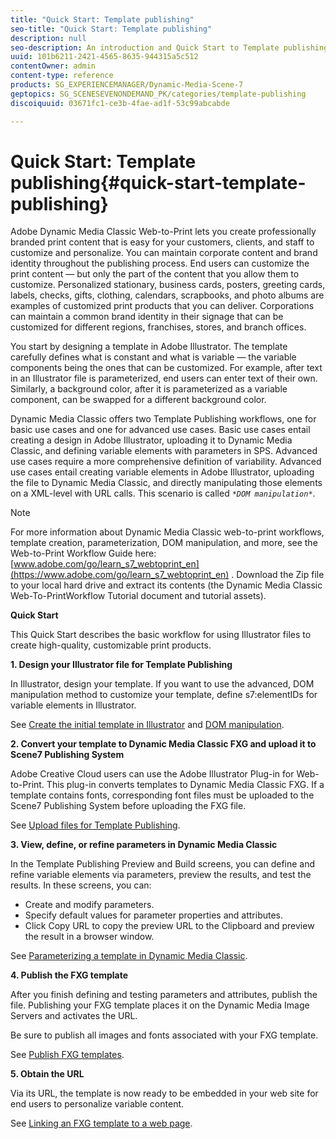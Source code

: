 ```yaml
---
title: "Quick Start: Template publishing"
seo-title: "Quick Start: Template publishing"
description: null
seo-description: An introduction and Quick Start to Template publishing to help you get up and running quickly.
uuid: 101b6211-2421-4565-8635-944315a5c512
contentOwner: admin
content-type: reference
products: SG_EXPERIENCEMANAGER/Dynamic-Media-Scene-7
geptopics: SG_SCENESEVENONDEMAND_PK/categories/template-publishing
discoiquuid: 03671fc1-ce3b-4fae-ad1f-53c99abcabde

---
```


# Quick Start: Template publishing{#quick-start-template-publishing}

Adobe Dynamic Media Classic Web-to-Print lets you create professionally branded print content that is easy for your customers, clients, and staff to customize and personalize. You can maintain corporate content and brand identity throughout the publishing process. End users can customize the print content — but only the part of the content that you allow them to customize. Personalized stationary, business cards, posters, greeting cards, labels, checks, gifts, clothing, calendars, scrapbooks, and photo albums are examples of customized print products that you can deliver. Corporations can maintain a common brand identity in their signage that can be customized for different regions, franchises, stores, and branch offices.

You start by designing a template in Adobe Illustrator. The template carefully defines what is constant and what is variable — the variable components being the ones that can be customized. For example, after text in an Illustrator file is parameterized, end users can enter text of their own. Similarly, a background color, after it is parameterized as a variable component, can be swapped for a different background color.

Dynamic Media Classic offers two Template Publishing workflows, one for basic use cases and one for advanced use cases. Basic use cases entail creating a design in Adobe Illustrator, uploading it to Dynamic Media Classic, and defining variable elements with parameters in SPS. Advanced use cases require a more comprehensive definition of variability. Advanced use cases entail creating variable elements in Adobe Illustrator, uploading the file to Dynamic Media Classic, and directly manipulating those elements on a XML-level with URL calls. This scenario is called *`*DOM manipulation*`*.

>[!NOTE]
>
>For more information about Dynamic Media Classic web-to-print workflows, template creation, parameterization, DOM manipulation, and more, see the Web-to-Print Workflow Guide here: [www.adobe.com/go/learn_s7_webtoprint_en](https://www.adobe.com/go/learn_s7_webtoprint_en) . Download the Zip file to your local hard drive and extract its contents (the Dynamic Media Classic Web-To-PrintWorkflow Tutorial document and tutorial assets).

**Quick Start**

This Quick Start describes the basic workflow for using Illustrator files to create high-quality, customizable print products.

**1. Design your Illustrator file for Template Publishing**

In Illustrator, design your template. If you want to use the advanced, DOM manipulation method to customize your template, define s7:elementIDs for variable elements in Illustrator.

See [Create the initial template in Illustrator](create-initial-template-illustrator.md#create_the_initial_template_in_illustrator) and [DOM manipulation](dom-manipulation.md#dom_manipulation).

**2. Convert your template to Dynamic Media Classic FXG and upload it to Scene7 Publishing System**

Adobe Creative Cloud users can use the Adobe Illustrator Plug-in for Web-to-Print. This plug-in converts templates to Dynamic Media Classic FXG. If a template contains fonts, corresponding font files must be uploaded to the Scene7 Publishing System before uploading the FXG file.

See [Upload files for Template Publishing](upload-files-template-publishing.md#upload_files_for_template_publishing).

**3. View, define, or refine parameters in Dynamic Media Classic**

In the Template Publishing Preview and Build screens, you can define and refine variable elements via parameters, preview the results, and test the results. In these screens, you can:

* Create and modify parameters.
* Specify default values for parameter properties and attributes. 
* Click Copy URL to copy the preview URL to the Clipboard and preview the result in a browser window.

See [Parameterizing a template in Dynamic Media Classic](parameterizing-template-scene7.md#parameterizing_a_template_in_scene7).

**4. Publish the FXG template**

After you finish defining and testing parameters and attributes, publish the file. Publishing your FXG template places it on the Dynamic Media Image Servers and activates the URL.

Be sure to publish all images and fonts associated with your FXG template.

See [Publish FXG templates](dom-manipulation.md#publish_fxg_templates).

**5. Obtain the URL**

Via its URL, the template is now ready to be embedded in your web site for end users to personalize variable content.

See [Linking an FXG template to a web page](linking-fxg-template-web-page.md#linking_an_fxg_template_to_a_web_page).

